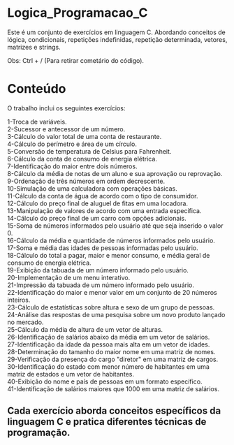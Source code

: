 # Logica_Programacao_C
Este é um conjunto de exercícios em linguagem C. Abordando conceitos de lógica, condicionais, repetições indefinidas, repetição determinada, vetores, matrizes e strings.

Obs: Ctrl + / 
(Para retirar cometário do código).

# Conteúdo
O trabalho inclui os seguintes exercícios:

1-Troca de variáveis.<br>
2-Sucessor e antecessor de um número.<br>
3-Cálculo do valor total de uma conta de restaurante.<br>
4-Cálculo do perímetro e área de um círculo.<br>
5-Conversão de temperatura de Celsius para Fahrenheit.<br>
6-Cálculo da conta de consumo de energia elétrica.<br>
7-Identificação do maior entre dois números.<br>
8-Cálculo da média de notas de um aluno e sua aprovação ou reprovação.<br>
9-Ordenação de três números em ordem decrescente.<br>
10-Simulação de uma calculadora com operações básicas.<br>
11-Cálculo da conta de água de acordo com o tipo de consumidor.<br>
12-Cálculo do preço final de aluguel de fitas em uma locadora.<br>
13-Manipulação de valores de acordo com uma entrada específica.<br>
14-Cálculo do preço final de um carro com opções adicionais.<br>
15-Soma de números informados pelo usuário até que seja inserido o valor 0.<br>
16-Cálculo da média e quantidade de números informados pelo usuário.<br>
17-Soma e média das idades de pessoas informadas pelo usuário.<br>
18-Cálculo do total a pagar, maior e menor consumo, e média geral de consumo de energia elétrica.<br>
19-Exibição da tabuada de um número informado pelo usuário.<br>
20-Implementação de um menu interativo.<br>
21-Impressão da tabuada de um número informado pelo usuário.<br>
22-Identificação do maior e menor valor em um conjunto de 20 números inteiros.<br>
23-Cálculo de estatísticas sobre altura e sexo de um grupo de pessoas.<br>
24-Análise das respostas de uma pesquisa sobre um novo produto lançado no mercado.<br>
25-Cálculo da média de altura de um vetor de alturas.<br>
26-Identificação de salários abaixo da média em um vetor de salários.<br>
27-Identificação da idade da pessoa mais alta em um vetor de idades.<br>
28-Determinação do tamanho do maior nome em uma matriz de nomes.<br>
29-Verificação da presença do cargo "diretor" em uma matriz de cargos.<br>
30-Identificação do estado com menor número de habitantes em uma matriz de estados e um vetor de habitantes.<br>
40-Exibição do nome e país de pessoas em um formato específico.<br>
41-Identificação de salários maiores que 1000 em uma matriz de salários.<br>

<h2>Cada exercício aborda conceitos específicos da linguagem C e pratica diferentes técnicas de programação.<h2>

